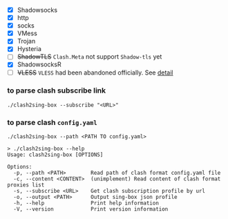 - [x]  Shadowsocks  
- [x]  http  
- [x]  socks  
- [x]  VMess  
- [x]  Trojan  
- [x]  Hysteria  
- [ ]  ~~ShadowTLS~~      `Clash.Meta` not support `Shadow-tls` yet  
- [x]  ShadowsocksR     
- [ ]  ~~VLESS~~          `VLESS` had been abandoned officially. See [detail](https://www.v2fly.org/v5/config/proxy/vless.html)  

### to parse clash subscribe link  

```console  
./clash2sing-box --subscribe "<URL>"  
```

### to parse clash `config.yaml`  

```console
./clash2sing-box --path <PATH TO config.yaml>  
```   


```console
> ./clash2sing-box --help
Usage: clash2sing-box [OPTIONS]

Options:
  -p, --path <PATH>        Read path of clash format config.yaml file
  -c, --content <CONTENT>  (unimplement) Read content of clash format proxies list
  -s, --subscribe <URL>    Get clash subscription profile by url
  -o, --output <PATH>      Output sing-box json profile
  -h, --help               Print help information
  -V, --version            Print version information
```

